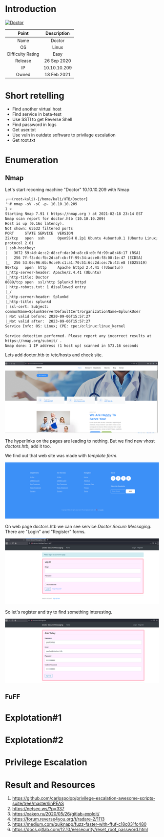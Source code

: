 # Introduction

[![Doctor](https://www.hackthebox.eu/storage/avatars/256280ee1fb4fd4d7610881c209a2b5e.png)](https://app.hackthebox.eu/machines/278)

| Point | Description |
| :------:| :------: |
| Name | Doctor   |
| OS   | Linux  |
| Difficulty Rating| Easy   |
| Release | 26 Sep 2020   |
| IP | 10.10.10.209   |
| Owned | 18 Feb 2021 |

# Short retelling
* Find another virtual host
* Find service in beta-test
* Use SSTI to get Reverse Shell
* Find password in logs
* Get user.txt
* Use vuln in outdate software to privilage escalation
* Get root.txt

# Enumeration

## Nmap

Let's start reconing machine "Doctor" 10.10.10.209 with Nmap

```
┌──(root💀kali)-[/home/kali/HTB/Doctor]
└─# nmap -sV -sC -p- 10.10.10.209                                                                              1 ⨯
Starting Nmap 7.91 ( https://nmap.org ) at 2021-02-18 23:14 EST
Nmap scan report for doctor.htb (10.10.10.209)
Host is up (0.16s latency).
Not shown: 65532 filtered ports
PORT     STATE SERVICE  VERSION
22/tcp   open  ssh      OpenSSH 8.2p1 Ubuntu 4ubuntu0.1 (Ubuntu Linux; protocol 2.0)
| ssh-hostkey: 
|   3072 59:4d:4e:c2:d8:cf:da:9d:a8:c8:d0:fd:99:a8:46:17 (RSA)
|   256 7f:f3:dc:fb:2d:af:cb:ff:99:34:ac:e0:f8:00:1e:47 (ECDSA)
|_  256 53:0e:96:6b:9c:e9:c1:a1:70:51:6c:2d:ce:7b:43:e8 (ED25519)
80/tcp   open  http     Apache httpd 2.4.41 ((Ubuntu))
|_http-server-header: Apache/2.4.41 (Ubuntu)
|_http-title: Doctor
8089/tcp open  ssl/http Splunkd httpd
| http-robots.txt: 1 disallowed entry 
|_/
|_http-server-header: Splunkd
|_http-title: splunkd
| ssl-cert: Subject: commonName=SplunkServerDefaultCert/organizationName=SplunkUser
| Not valid before: 2020-09-06T15:57:27
|_Not valid after:  2023-09-06T15:57:27
Service Info: OS: Linux; CPE: cpe:/o:linux:linux_kernel

Service detection performed. Please report any incorrect results at https://nmap.org/submit/ .
Nmap done: 1 IP address (1 host up) scanned in 573.16 seconds
```
Lets add doctor.htb to /etc/hosts and check site.

![](https://github.com/Pash3nlee/HackTheBox/raw/main/images/d1.PNG)

The hyperlinks on the pages are leading to nothing. But we find new vhost *doctors.htb*, add it too.

We find out that web site was made with *template form*.

![](https://github.com/Pash3nlee/HackTheBox/raw/main/images/d2.PNG)

On web page doctors.htb we can see service *Doctor Secure Messaging*. There are "Login" and "Register" forms.

![](https://github.com/Pash3nlee/HackTheBox/raw/main/images/d3.PNG)

So let's register and try to find something interesting.

![](https://github.com/Pash3nlee/HackTheBox/raw/main/images/d4.PNG)




## FuFF




# Explotation#1




# Explotation#2


# Privilege Escalation



# Result and Resources

1. https://github.com/carlospolop/privilege-escalation-awesome-scripts-suite/tree/master/linPEAS
2. https://netsec.ws/?p=337
3. https://xakep.ru/2020/05/26/gitlab-exploit/
4. https://forum.reverse4you.org/t/radare-2/1113
5. https://medium.com/quiknapp/fuzz-faster-with-ffuf-c18c031fc480
6. https://docs.gitlab.com/12.10/ee/security/reset_root_password.html
